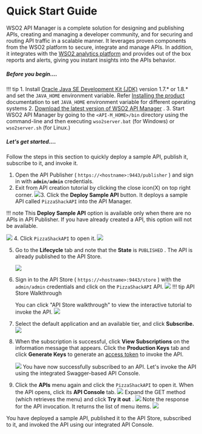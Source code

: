 # Quick Start Guide

WSO2 API Manager is a complete solution for designing and publishing APIs, creating and managing a developer community, and for securing and routing API traffic in a scalable manner. It leverages proven components from the WSO2 platform to secure, integrate and manage APIs. In addition, it integrates with the [WSO2 analytics platform](http://wso2.com/analytics) and provides out of the box reports and alerts, giving you instant insights into the APIs behavior.

##### Before you begin....

!!! tip
        1.  Install [Oracle Java SE Development Kit (JDK)](http://java.sun.com/javase/downloads/index.jsp) version 1.7.\* or 1.8.\* and set the `JAVA_HOME` environment variable. Refer [Installing the product](https://docs.wso2.com/display/AM210/Installing+the+Product) documentation to set `JAVA_HOME` environment variable for different operating systems
        2.  [Download the latest version of WSO2 API Manager](https://wso2.com/api-management/install/) .
        3.  Start WSO2 API Manager by going to the `<API-M_HOME>/bin` directory using the command-line and then executing `wso2server.bat` (for Windows) or `wso2server.sh` (for Linux.)


##### Let's get started....

Follow the steps in this section to quickly deploy a sample API, publish it, subscribe to it, and invoke it.

1.  Open the API Publisher ( `https://<hostname>:9443/publisher` ) and sign in with **`admin/admin`** credentials.
2.  Exit from API creation tutorial by clicking the close icon(X) on top right corner.
    ![](/assets/attachments/103328418/103328310.png)3.  Click the **Deploy Sample API** button. It deploys a sample API called `PizzaShackAPI` into the API Manager.

!!! note
        This **Deploy Sample API** option is available only when there are no APIs in API Publisher. If you have already created a API, this option will not be available.

![](/assets/attachments/103328418/103328344.png)
4.  Click `PizzaShackAPI` to open it.
    ![](/assets/attachments/103328418/103328343.png)

5.  Go to the **Lifecycle** tab and note that the **State** is `PUBLISHED` . The API is already published to the API Store.

    ![](/assets/attachments/103328418/103328342.png)

6.  Sign in to the API Store ( `https://<hostname>:9443/store` ) with the `admin/admin` credentials and click on the `PizzaShackAPI` API.
    ![](/assets/attachments/103328418/103328341.png)
    !!! tip
        API Store Walkthrough

    You can click "API Store walkthrough" to view the interactive tutorial to invoke the API.
    ![](/assets/attachments/103328418/103328300.png)


7.  Select the default application and an available tier, and click **Subscribe.**
    ![](/assets/attachments/103328418/103328340.png)
8.  When the subscription is successful, click **View Subscriptions** on the information message that appears. Click the **Production Keys** tab and click **Generate Keys** to generate an [access token](_Key_Concepts_) to invoke the API.

    ![](/assets/attachments/103328418/103328399.png)
    You have now successfully subscribed to an API. Let's invoke the API using the integrated Swagger-based API Console.

9.  Click the **APIs** menu again and click the `PizzaShackAPI` to open it. When the API opens, click its **API Console** tab.
    ![](/assets/attachments/103328418/103328339.png)    Expand the GET method (which retrieves the menu) and click **Try it out** .
    ![](/assets/attachments/103328418/103328338.png)    Note the response for the API invocation. It returns the list of menu items.
    ![](/assets/attachments/103328418/103328337.png)

You have deployed a sample API, published it to the API Store, subscribed to it, and invoked the API using our integrated API Console.
